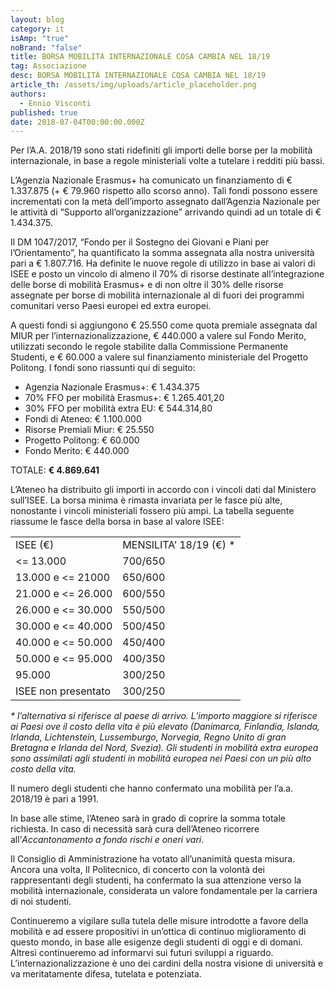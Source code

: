 ```yaml
---
layout: blog
category: it
isAmp: "true"
noBrand: "false"
title: BORSA MOBILITÀ INTERNAZIONALE COSA CAMBIA NEL 18/19
tag: Associazione
desc: BORSA MOBILITÀ INTERNAZIONALE COSA CAMBIA NEL 18/19
article_th: /assets/img/uploads/article_placeholder.png
authors:
  - Ennio Visconti
published: true
date: 2018-07-04T00:00:00.000Z
---
```

Per l’A.A. 2018/19 sono stati ridefiniti gli importi delle borse per la mobilità internazionale, in base a regole ministeriali volte a tutelare i redditi più bassi.

L’Agenzia Nazionale Erasmus+ ha comunicato un finanziamento di € 1.337.875 (+ € 79.960 rispetto allo scorso anno). Tali fondi possono essere incrementati con la metà dell’importo assegnato dall’Agenzia Nazionale per le attività di “Supporto all’organizzazione” arrivando quindi ad un totale di € 1.434.375.

Il DM 1047/2017, “Fondo per il Sostegno dei Giovani e Piani per l’Orientamento”, ha quantificato la somma assegnata alla nostra università pari a € 1.807.716. Ha definite le nuove regole di utilizzo in base ai valori di ISEE e posto un vincolo di almeno il 70% di risorse destinate all’integrazione delle borse di mobilità Erasmus+ e di non oltre il 30% delle risorse assegnate per borse di mobilità internazionale al di fuori dei programmi comunitari verso Paesi europei ed extra europei.

A questi fondi si aggiungono € 25.550 come quota premiale assegnata dal MIUR per l’internazionalizzazione, € 440.000 a valere sul Fondo Merito, utilizzati secondo le regole stabilite dalla Commissione Permanente Studenti, e € 60.000 a valere sul finanziamento ministeriale del Progetto Politong. I fondi sono riassunti qui di seguito:

* Agenzia Nazionale Erasmus+: € 1.434.375
* 70% FFO per mobilità Erasmus+: € 1.265.401,20
* 30% FFO per mobilità extra EU: € 544.314,80
* Fondi di Ateneo: € 1.100.000
* Risorse Premiali Miur: € 25.550
* Progetto Politong: € 60.000
* Fondo Merito: € 440.000

TOTALE: **€ 4.869.641**

L’Ateneo ha distribuito gli importi in accordo con i vincoli dati dal Ministero sull’ISEE. La borsa minima è rimasta invariata per le fasce più alte, nonostante i vincoli ministeriali fossero più ampi. La tabella seguente riassume le fasce della borsa in base al valore ISEE:

|                              |                           |
| ---------------------------- | ------------------------- |
| <!--StartFragment-->ISEE (€) | MENSILITA’ 18/19 (€) *    |
| <= 13.000                    | 700/650                   |
| 13.000 e <= 21000            | 650/600                   |
| 21.000 e <= 26.000           | 600/550                   |
| 26.000 e <= 30.000           | 550/500                   |
| 30.000 e <= 40.000           | 500/450                   |
| 40.000 e <= 50.000           | 450/400                   |
| 50.000 e <= 95.000           | 400/350                   |
| 95.000                       | 300/250                   |
| ISEE non presentato          | 300/250<!--EndFragment--> |



*\* l’alternativa si riferisce al paese di arrivo. L’importo maggiore si riferisce ai Paesi ove il costo della vita è più elevato (Danimarca, Finlandia, Islanda, Irlanda, Lichtenstein, Lussemburgo, Norvegia, Regno Unito di gran Bretagna e Irlanda del Nord, Svezia). Gli studenti in mobilità extra europea sono assimilati agli studenti in mobilità europea nei Paesi con un più alto costo della vita.*

Il numero degli studenti che hanno confermato una mobilità per l’a.a. 2018/19 è pari a 1991.

In base alle stime, l’Ateneo sarà in grado di coprire la somma totale richiesta. In caso di necessità sarà cura dell’Ateneo ricorrere all’*Accantonamento a fondo rischi e oneri vari*.

Il Consiglio di Amministrazione ha votato all’unanimità questa misura. Ancora una volta, Il Politecnico, di concerto con la volontà dei rappresentanti degli studenti, ha confermato la sua attenzione verso la mobilità internazionale, considerata un valore fondamentale per la carriera di noi studenti.

Continueremo a vigilare sulla tutela delle misure introdotte a favore della mobilità e ad essere propositivi in un’ottica di continuo miglioramento di questo mondo, in base alle esigenze degli studenti di oggi e di domani. Altresì continueremo ad informarvi sui futuri sviluppi a riguardo. L’internazionalizzazione è uno dei cardini della nostra visione di università e va meritatamente difesa, tutelata e potenziata.